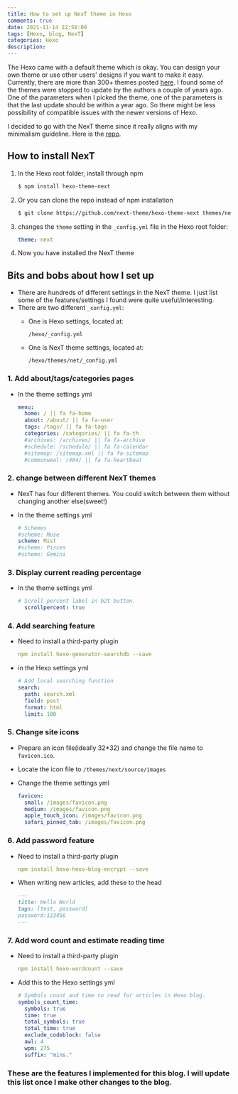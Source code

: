 ```yaml
---
title: How to set up NexT theme in Hexo
comments: true
date: 2021-11-14 22:58:09
tags: [Hexo, blog, NexT]
categories: Hexo
description:
---
```

The Hexo came with a default theme which is okay. You can design your own theme or use other users' designs if you want to make it easy. Currently, there are more than 300+ themes posted [here]([https://hexo.io/themes/](https://hexo.io/themes/)). I found some of the themes were stopped to update by the authors a couple of years ago. One of the parameters when I picked the theme, one of the parameters is that the last update should be within a year ago. So there might be less possibility of compatible issues with the newer versions of Hexo. 

<!--more-->

I decided to go with the NexT theme since it really aligns with my minimalism guideline. Here is the [repo]([https://github.com/theme-next/hexo-theme-next](https://github.com/theme-next/hexo-theme-next)). 

## How to install NexT

1. In the Hexo root folder, install through npm
    
    ```bash
    $ npm install hexo-theme-next
    ```
    
2. Or you can clone the repo instead of npm installation
    
    ```bash
    $ git clone https://github.com/next-theme/hexo-theme-next themes/next
    ```
    
3. changes the `theme` setting in the `_config.yml`  file in the Hexo root folder:
    
    ```yaml
    theme: next
    ```
    
4. Now you have installed the NexT theme

## Bits and bobs about how I set up

- There are hundreds of different settings in the NexT theme. I just list some of the features/settings I found were quite useful/interesting.
- There are two different `_config.yml`:
    - One is Hexo settings, located at:
        
        ```
        /hexo/_config.yml
        ```
        
    - One is NexT theme settings, located at:
        
        ```
        /hexo/themes/net/_config.yml
        ```
        

### 1. Add about/tags/categories pages

- In the theme settings yml
    
    ```yaml
    menu:
      home: / || fa fa-home
      about: /about/ || fa fa-user
      tags: /tags/ || fa fa-tags
      categories: /categories/ || fa fa-th
      #archives: /archives/ || fa fa-archive
      #schedule: /schedule/ || fa fa-calendar
      #sitemap: /sitemap.xml || fa fa-sitemap
      #commonweal: /404/ || fa fa-heartbeat
    ```
    

### 2. change between different NexT themes

- NexT has four different themes. You could switch between them without changing another else(sweet!)
- In the theme settings yml
    
    ```yaml
    # Schemes
    #scheme: Muse
    scheme: Mist
    #scheme: Pisces
    #scheme: Gemini
    ```
    

### 3. Display current reading percentage

- In the theme settings yml
    
    ```yaml
    # Scroll percent label in b2t button.
      scrollpercent: true
    ```
    

### 4. Add searching feature

- Need to install a third-party plugin
    
    ```yaml
    npm install hexo-generator-searchdb --save
    ```
    
- in the Hexo settings yml
    
    ```yaml
    # Add local searching function
    search:
      path: search.xml
      field: post
      format: html
      limit: 100
    ```
    

### 5. Change site icons

- Prepare an icon file(ideally 32*32) and change the file name to `favicon.ico`.
- Locate the icon file to `/themes/next/source/images`
- Change the theme settings yml
    
    ```yaml
    favicon:
      small: /images/favicon.png
      medium: /images/favicon.png
      apple_touch_icon: /images/favicon.png
      safari_pinned_tab: /images/favicon.png
    ```
    

### 6. Add password feature
- Need to install a third-party plugin
    
    ```yaml
    npm install hexo-hexo-blog-encrypt --save
    ```
    
- When writing new articles, add these to the head
    
    ```markdown
    ---
    title: Hello World
    tags: [test, password]
    password:123456
    ---
    ```
    

### 7. Add word count and estimate reading time

- Need to install a third-party plugin
    
    ```yaml
    npm install hexo-wordcount --save
    ```
    
- Add this to the Hexo settings yml
    
    ```yaml
    # Symbols count and time to read for articles in Hexo blog.
    symbols_count_time:
      symbols: true
      time: true
      total_symbols: true
      total_time: true
      exclude_codeblock: false
      awl: 4
      wpm: 275
      suffix: "mins."
    ```
    

### These are the features I implemented for this blog. I will update this list once I make other changes to the blog.